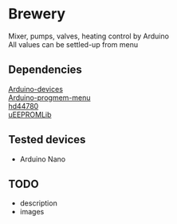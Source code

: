 # Brewery
Mixer, pumps, valves, heating control by Arduino\
All values can be settled-up from menu

## Dependencies
[Arduino-devices](https://github.com/el-fuego/Arduino-devices) \
[Arduino-progmem-menu](https://github.com/el-fuego/Arduino-progmem-menu) \
[hd44780](https://github.com/duinoWitchery/hd44780) \
[uEEPROMLib](https://github.com/Naguissa/uEEPROMLib)

## Tested devices
- Arduino Nano

## TODO
- description
- images
